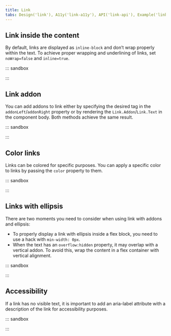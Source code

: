 ```yaml
---
title: Link
tabs: Design('link'), A11y('link-a11y'), API('link-api'), Example('link-code'), Changelog('link-changelog')
---
```


## Link inside the content

By default, links are displayed as `inline-block` and don’t wrap properly within the text. To achieve proper wrapping and underlining of links, set `noWrap=false` and `inline=true`.

::: sandbox

<script lang="tsx" src="examples/link_inside_the_content.tsx"></script>

:::

## Link addon

You can add addons to link either by specifying the desired tag in the `addonLeft`/`addonRight` property or by rendering the `Link.Addon`/`Link.Text` in the component body. Both methods achieve the same result.

::: sandbox

<script lang="tsx" src="examples/link_addon.tsx"></script>

:::

## Color links

Links can be colored for specific purposes. You can apply a specific color to links by passing the `color` property to them.

::: sandbox

<script lang="tsx" src="examples/color_links.tsx"></script>

:::

## Links with ellipsis

There are two moments you need to consider when using link with addons and ellipsis:

- To properly display a link with ellipsis inside a flex block, you need to use a hack with `min-width: 0px`.
- When the text has an `overflow:hidden` property, it may overlap with a vertical addon. To avoid this, wrap the content in a flex container with vertical alignment.

::: sandbox

<script lang="tsx" src="examples/links_with_ellipsis.tsx"></script>

:::

## Accessibility

If a link has no visible text, it is important to add an aria-label attribute with a description of the link for accessibility purposes.

::: sandbox

<script lang="tsx" src="examples/accessibility.tsx"></script>

:::
